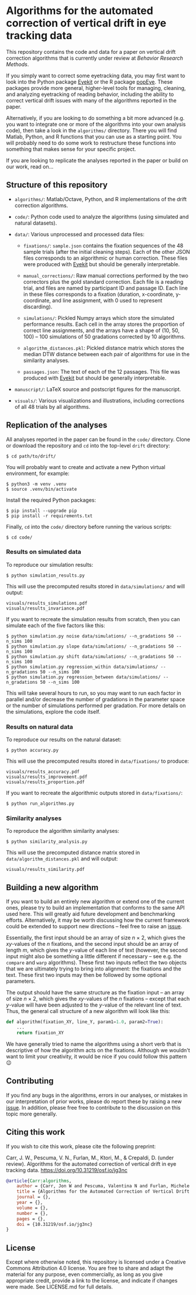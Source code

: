 Algorithms for the automated correction of vertical drift in eye tracking data
==============================================================================

This repository contains the code and data for a paper on vertical drift correction algorithms that is currently under review at *Behavior Research Methods*.

If you simply want to correct some eyetracking data, you may first want to look into the Python package [Eyekit](https://jwcarr.github.io/eyekit/) or the R package [popEye](https://github.com/sascha2schroeder/popEye). These packages provide more general, higher-level tools for managing, cleaning, and analyzing eyetracking of reading behavior, including the ability to correct vertical drift issues with many of the algorithms reported in the paper.

Alternatively, if you are looking to do something a bit more advanced (e.g. you want to integrate one or more of the algorithms into your own analysis code), then take a look in the `algorithms/` directory. There you will find Matlab, Python, and R functions that you can use as a starting point. You will probably need to do some work to restructure these functions into something that makes sense for your specific project.

If you are looking to replicate the analyses reported in the paper or build on our work, read on...


Structure of this repository
----------------------------

- `algorithms/`: Matlab/Octave, Python, and R implementations of the drift correction algorithms.

- `code/`: Python code used to analyze the algorithms (using simulated and natural datasets).

- `data/`: Various unprocessed and processed data files:

	- `fixations/`: `sample.json` contains the fixation sequences of the 48 sample trials (after the initial cleaning steps). Each of the other JSON files corresponds to an algorithmic or human correction. These files were produced with [Eyekit](https://jwcarr.github.io/eyekit/) but should be generally interpretable.

	- `manual_corrections/`: Raw manual corrections performed by the two correctors plus the gold standard correction. Each file is a reading trial, and files are named by participant ID and passage ID. Each line in these files corresponds to a fixation (duration, x-coordinate, y-coordinate, and line assignment, with 0 used to represent discarding).

	- `simulations/`: Pickled Numpy arrays which store the simulated performance results. Each cell in the array stores the proportion of correct line assignments, and the arrays have a shape of (10, 50, 100) – 100 simulations of 50 gradations corrected by 10 algorithms.

	- `algorithm_distances.pkl`: Pickled distance matrix which stores the median DTW distance between each pair of algorithms for use in the similarity analyses.

	- `passages.json`: The text of each of the 12 passages. This file was produced with [Eyekit](https://jwcarr.github.io/eyekit/) but should be generally interpretable.

- `manuscript/`: LaTeX source and postscript figures for the manuscript.

- `visuals/`: Various visualizations and illustrations, including corrections of all 48 trials by all algorithms.


Replication of the analyses
---------------------------

All analyses reported in the paper can be found in the `code/` directory. Clone or download the repository and `cd` into the top-level `drift` directory:

```shell
$ cd path/to/drift/
```

You will probably want to create and activate a new Python virtual environment, for example:

```shell
$ python3 -m venv .venv
$ source .venv/bin/activate
```

Install the required Python packages:

```shell
$ pip install --upgrade pip
$ pip install -r requirements.txt
```

Finally, `cd` into the `code/` directory before running the various scripts:

```shell
$ cd code/
```


### Results on simulated data

To reproduce our simulation results:

```shell
$ python simulation_results.py
```

This will use the precomputed results stored in `data/simulations/` and will output:

```
visuals/results_simulations.pdf
visuals/results_invariance.pdf
```

If you want to recreate the simulation results from scratch, then you can simulate each of the five factors like this:

```shell
$ python simulation.py noise data/simulations/ --n_gradations 50 --n_sims 100
$ python simulation.py slope data/simulations/ --n_gradations 50 --n_sims 100
$ python simulation.py shift data/simulations/ --n_gradations 50 --n_sims 100
$ python simulation.py regression_within data/simulations/ --n_gradations 50 --n_sims 100
$ python simulation.py regression_between data/simulations/ --n_gradations 50 --n_sims 100
```

This will take several hours to run, so you may want to run each factor in parallel and/or decrease the number of gradations in the parameter space or the number of simulations performed per gradation. For more details on the simulations, explore the code itself.


### Results on natural data

To reproduce our results on the natural dataset:

```shell
$ python accuracy.py
```

This will use the precomputed results stored in `data/fixations/` to produce:

```
visuals/results_accuracy.pdf
visuals/results_improvement.pdf
visuals/results_proportion.pdf
```

If you want to recreate the algorithmic outputs stored in `data/fixations/`:

```shell
$ python run_algorithms.py
```


### Similarity analyses

To reproduce the algorithm similarity analyses:

```shell
$ python similarity_analysis.py
```

This will use the precomputed distance matrix stored in `data/algorithm_distances.pkl` and will output:

```
visuals/results_similarity.pdf
```


Building a new algorithm
------------------------

If you want to build an entirely new algorithm or extend one of the current ones, please try to build an implementation that conforms to the same API used here. This will greatly aid future development and benchmarking efforts. Alternatively, it may be worth discussing how the current framework could be extended to support new directions – feel free to raise an [issue](https://github.com/jwcarr/drift/issues).

Essentially, the first input should be an array of size *n* × 2, which gives the *xy*-values of the *n* fixations, and the second input should be an array of length *m*, which gives the *y*-value of each line of text (however, the second input might also be something a little different if necessary – see e.g. the `compare` and `warp` algorithms). These first two inputs reflect the two objects that we are ultimately trying to bring into alignment: the fixations and the text. These first two inputs may then be followed by some optional parameters.

The output should have the same structure as the fixation input – an array of size *n* × 2, which gives the *xy*-values of the *n* fixations – except that each *y*-value will have been adjusted to the *y*-value of the relevant line of text. Thus, the general call structure of a new algorithm will look like this:

```python
def algorithm(fixation_XY, line_Y, param1=1.0, param2=True):
	...
	return fixation_XY
```

We have generally tried to name the algorithms using a short verb that is descriptive of how the algorithm acts on the fixations. Although we wouldn't want to limit your creativity, it would be nice if you could follow this pattern 😉


Contributing
------------

If you find any bugs in the algorithms, errors in our analyses, or mistakes in our interpretation of prior works, please do report these by raising a new [issue](https://github.com/jwcarr/drift/issues). In addition, please free free to contribute to the discussion on this topic more generally.


Citing this work
----------------

If you wish to cite this work, please cite the following preprint:

Carr, J. W., Pescuma, V. N., Furlan, M., Ktori, M., & Crepaldi, D. (under review). Algorithms for the automated correction of vertical drift in eye tracking data. https://doi.org/10.31219/osf.io/jg3nc

```bibtex
@article{Carr:algorithms,
	author = {Carr, Jon W and Pescuma, Valentina N and Furlan, Michele and Ktori, Maria and Crepaldi, Davide},
	title = {Algorithms for the Automated Correction of Vertical Drift in Eye Tracking Data},
	journal = {},
	year = {},
	volume = {},
	number = {},
	pages = {},
	doi = {10.31219/osf.io/jg3nc}
}
```


License
-------

Except where otherwise noted, this repository is licensed under a Creative Commons Attribution 4.0 license. You are free to share and adapt the material for any purpose, even commercially, as long as you give appropriate credit, provide a link to the license, and indicate if changes were made. See LICENSE.md for full details.
